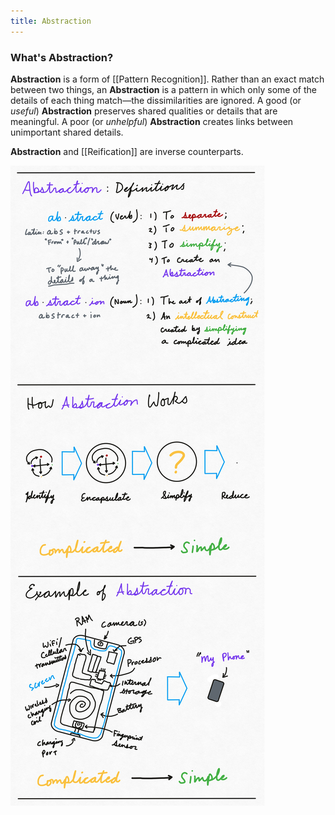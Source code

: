 ```yaml
---
title: Abstraction
---
```


### What's Abstraction?

**Abstraction** is a form of [[Pattern Recognition]]. Rather than an exact match between two things, an **Abstraction** is a pattern in which only some of the details of each thing match&mdash;the dissimilarities are ignored. A good (or _useful_) **Abstraction** preserves shared qualities or details that are meaningful. A poor (or _unhelpful_) **Abstraction** creates links between unimportant shared details.

**Abstraction** and [[Reification]] are inverse counterparts.

![Abstraction diagram](https://raw.githubusercontent.com/CFiggers/images-calebsnotes/master/Abstraction%20Diagram.svg)
